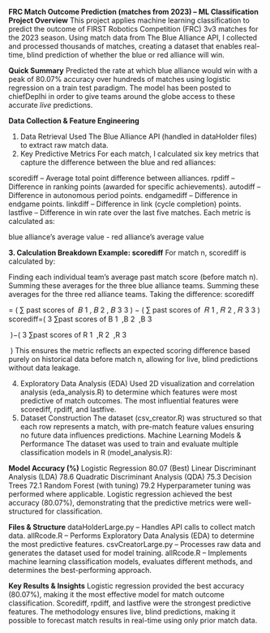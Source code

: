 **FRC Match Outcome Prediction (matches from 2023) – ML Classification**
**Project Overview**
This project applies machine learning classification to predict the outcome of FIRST Robotics Competition (FRC) 3v3 matches for the 2023 season. Using match data from The Blue Alliance API, I collected and processed thousands of matches, creating a dataset that enables real-time, blind prediction of whether the blue or red alliance will win.

**Quick Summary**
Predicted the rate at which blue alliance would win with a peak of 80.07% accuracy over hundreds of matches using logistic regression on a train test paradigm.
The model has been posted to chiefDeplhi in order to give teams around the globe access to these accurate *live* predictions.

**Data Collection & Feature Engineering**
1. Data Retrieval
Used The Blue Alliance API (handled in dataHolder files) to extract raw match data.
2. Key Predictive Metrics
For each match, I calculated six key metrics that capture the difference between the blue and red alliances:

scorediff – Average total point difference between alliances.
rpdiff – Difference in ranking points (awarded for specific achievements).
autodiff – Difference in autonomous period points.
endgamediff – Difference in endgame points.
linkdiff – Difference in link (cycle completion) points.
lastfive – Difference in win rate over the last five matches.
Each metric is calculated as:

blue alliance’s average value - red alliance’s average value

**3. Calculation Breakdown Example: scorediff**
For match n, scorediff is calculated by:

Finding each individual team’s average past match score (before match n). Summing these averages for the three blue alliance teams. Summing these averages for the three red alliance teams. Taking the difference: scorediff

=
(
∑
past scores of 
𝐵
1
,
𝐵
2
,
𝐵
3
3
)
−
(
∑
past scores of 
𝑅
1
,
𝑅
2
,
𝑅
3
3
)
scorediff=( 
3
∑past scores of B 
1
​
 ,B 
2
​
 ,B 
3
​
 
​
 )−( 
3
∑past scores of R 
1
​
 ,R 
2
​
 ,R 
3
​
 
​
 )
This ensures the metric reflects an expected scoring difference based purely on historical data before match n, allowing for live, blind predictions without data leakage.

4. Exploratory Data Analysis (EDA)
Used 2D visualization and correlation analysis (eda_analysis.R) to determine which features were most predictive of match outcomes.
The most influential features were scorediff, rpdiff, and lastfive.
5. Dataset Construction
The dataset (csv_creator.R) was structured so that each row represents a match, with pre-match feature values ensuring no future data influences predictions.
Machine Learning Models & Performance
The dataset was used to train and evaluate multiple classification models in R (model_analysis.R):

**Model	Accuracy (%)**
Logistic Regression	80.07 (Best)
Linear Discriminant Analysis (LDA)	78.6
Quadratic Discriminant Analysis (QDA)	75.3
Decision Trees	72.1
Random Forest (with tuning)	79.2
Hyperparameter tuning was performed where applicable.
Logistic regression achieved the best accuracy (80.07%), demonstrating that the predictive metrics were well-structured for classification.

**Files & Structure**
dataHolderLarge.py – Handles API calls to collect match data.
allRcode.R – Performs Exploratory Data Analysis (EDA) to determine the most predictive features.
csvCreatorLarge.py – Processes raw data and generates the dataset used for model training.
allRcode.R – Implements machine learning classification models, evaluates different methods, and determines the best-performing approach.

**Key Results & Insights**
Logistic regression provided the best accuracy (80.07%), making it the most effective model for match outcome classification.
Scorediff, rpdiff, and lastfive were the strongest predictive features.
The methodology ensures live, blind predictions, making it possible to forecast match results in real-time using only prior match data.
